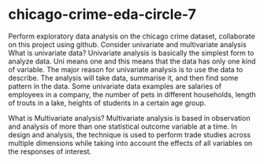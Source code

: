 # chicago-crime-eda-circle-7
Perform exploratory data analysis on the chicago crime dataset, collaborate on this project using github.
Consider univariate and multivariate analysis
What is univariate data?
Univariate analysis is basically the simplest form to analyze data. Uni means one and this means that the data has only one kind of variable. The major reason for univariate analysis is to use the data to describe. The analysis will take data, summarise it, and then find some pattern in the data.
Some univariate data examples are salaries of employees in a company, the number of pets in different households, length of trouts in a lake, heights of students in a certain age group.

What is Multivariate analysis?
Multivariate analysis is based in observation and analysis of more than one statistical outcome variable at a time. In design and analysis, the technique is used to perform trade studies across multiple dimensions while taking into account the effects of all variables on the responses of interest.
